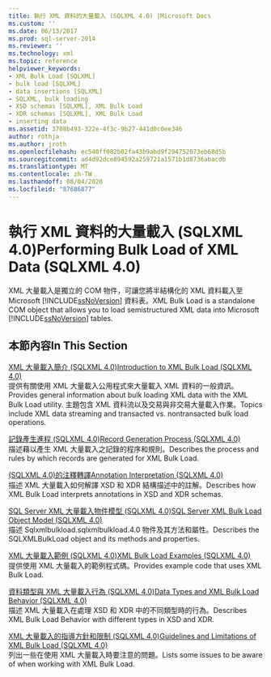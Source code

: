 ```yaml
---
title: 執行 XML 資料的大量載入 (SQLXML 4.0) |Microsoft Docs
ms.custom: ''
ms.date: 06/13/2017
ms.prod: sql-server-2014
ms.reviewer: ''
ms.technology: xml
ms.topic: reference
helpviewer_keywords:
- XML Bulk Load [SQLXML]
- bulk load [SQLXML]
- data insertions [SQLXML]
- SQLXML, bulk loading
- XSD schemas [SQLXML], XML Bulk Load
- XDR schemas [SQLXML], XML Bulk Load
- inserting data
ms.assetid: 3708b493-322e-4f3c-9b27-441d0c0ee346
author: rothja
ms.author: jroth
ms.openlocfilehash: ec540ff082b02fa43b9abd9f294752073eb68d5b
ms.sourcegitcommit: ad4d92dce894592a259721a1571b1d8736abacdb
ms.translationtype: MT
ms.contentlocale: zh-TW
ms.lasthandoff: 08/04/2020
ms.locfileid: "87686877"
---
```

# <a name="performing-bulk-load-of-xml-data-sqlxml-40"></a><span data-ttu-id="7244e-102">執行 XML 資料的大量載入 (SQLXML 4.0)</span><span class="sxs-lookup"><span data-stu-id="7244e-102">Performing Bulk Load of XML Data (SQLXML 4.0)</span></span>
  <span data-ttu-id="7244e-103">XML 大量載入是獨立的 COM 物件，可讓您將半結構化的 XML 資料載入至 Microsoft [!INCLUDE[ssNoVersion](../../../includes/ssnoversion-md.md)] 資料表。</span><span class="sxs-lookup"><span data-stu-id="7244e-103">XML Bulk Load is a standalone COM object that allows you to load semistructured XML data into Microsoft [!INCLUDE[ssNoVersion](../../../includes/ssnoversion-md.md)] tables.</span></span>  
  
## <a name="in-this-section"></a><span data-ttu-id="7244e-104">本節內容</span><span class="sxs-lookup"><span data-stu-id="7244e-104">In This Section</span></span>  
 [<span data-ttu-id="7244e-105">XML 大量載入簡介 &#40;SQLXML 4.0&#41;</span><span class="sxs-lookup"><span data-stu-id="7244e-105">Introduction to XML Bulk Load &#40;SQLXML 4.0&#41;</span></span>](introduction-to-xml-bulk-load-sqlxml-4-0.md)  
 <span data-ttu-id="7244e-106">提供有關使用 XML 大量載入公用程式來大量載入 XML 資料的一般資訊。</span><span class="sxs-lookup"><span data-stu-id="7244e-106">Provides general information about bulk loading XML data with the XML Bulk Load utility.</span></span> <span data-ttu-id="7244e-107">主題包含 XML 資料流以及交易與非交易大量載入作業。</span><span class="sxs-lookup"><span data-stu-id="7244e-107">Topics include XML data streaming and transacted vs. nontransacted bulk load operations.</span></span>  
  
 [<span data-ttu-id="7244e-108">記錄產生進程 &#40;SQLXML 4.0&#41;</span><span class="sxs-lookup"><span data-stu-id="7244e-108">Record Generation Process &#40;SQLXML 4.0&#41;</span></span>](record-generation-process-sqlxml-4-0.md)  
 <span data-ttu-id="7244e-109">描述藉以產生 XML 大量載入之記錄的程序和規則。</span><span class="sxs-lookup"><span data-stu-id="7244e-109">Describes the process and rules by which records are generated for XML Bulk Load.</span></span>  
  
 [<span data-ttu-id="7244e-110">&#40;SQLXML 4.0&#41;的注釋轉譯</span><span class="sxs-lookup"><span data-stu-id="7244e-110">Annotation Interpretation &#40;SQLXML 4.0&#41;</span></span>](annotation-interpretation-sqlxml-4-0.md)  
 <span data-ttu-id="7244e-111">描述 XML 大量載入如何解譯 XSD 和 XDR 結構描述中的註解。</span><span class="sxs-lookup"><span data-stu-id="7244e-111">Describes how XML Bulk Load interprets annotations in XSD and XDR schemas.</span></span>  
  
 [<span data-ttu-id="7244e-112">SQL Server XML 大量載入物件模型 &#40;SQLXML 4.0&#41;</span><span class="sxs-lookup"><span data-stu-id="7244e-112">SQL Server XML Bulk Load Object Model &#40;SQLXML 4.0&#41;</span></span>](sql-server-xml-bulk-load-object-model-sqlxml-4-0.md)  
 <span data-ttu-id="7244e-113">描述 Sqlxmlbulkload.sqlxmlbulkload.4.0 物件及其方法和屬性。</span><span class="sxs-lookup"><span data-stu-id="7244e-113">Describes the SQLXMLBulkLoad object and its methods and properties.</span></span>  
  
 [<span data-ttu-id="7244e-114">XML 大量載入範例 &#40;SQLXML 4.0&#41;</span><span class="sxs-lookup"><span data-stu-id="7244e-114">XML Bulk Load Examples &#40;SQLXML 4.0&#41;</span></span>](xml-bulk-load-examples-sqlxml-4-0.md)  
 <span data-ttu-id="7244e-115">提供使用 XML 大量載入的範例程式碼。</span><span class="sxs-lookup"><span data-stu-id="7244e-115">Provides example code that uses XML Bulk Load.</span></span>  
  
 [<span data-ttu-id="7244e-116">資料類型與 XML 大量載入行為 &#40;SQLXML 4.0&#41;</span><span class="sxs-lookup"><span data-stu-id="7244e-116">Data Types and XML Bulk Load Behavior &#40;SQLXML 4.0&#41;</span></span>](data-types-and-xml-bulk-load-behavior-sqlxml-4-0.md)  
 <span data-ttu-id="7244e-117">描述 XML 大量載入在處理 XSD 和 XDR 中的不同類型時的行為。</span><span class="sxs-lookup"><span data-stu-id="7244e-117">Describes XML Bulk Load Behavior with different types in XSD and XDR.</span></span>  
  
 [<span data-ttu-id="7244e-118">XML 大量載入的指導方針和限制 &#40;SQLXML 4.0&#41;</span><span class="sxs-lookup"><span data-stu-id="7244e-118">Guidelines and Limitations of XML Bulk Load &#40;SQLXML 4.0&#41;</span></span>](guidelines-and-limitations-of-xml-bulk-load-sqlxml-4-0.md)  
 <span data-ttu-id="7244e-119">列出一些在使用 XML 大量載入時要注意的問題。</span><span class="sxs-lookup"><span data-stu-id="7244e-119">Lists some issues to be aware of when working with XML Bulk Load.</span></span>  
  
  
